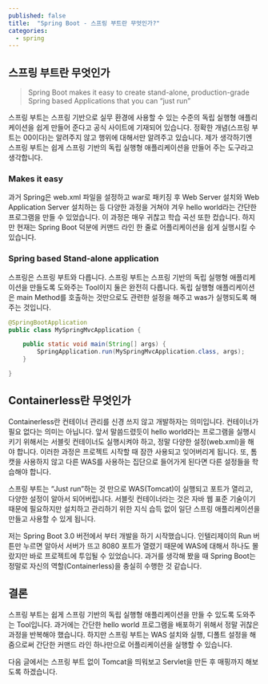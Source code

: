 ```yaml
---
published: false
title:  "Spring Boot - 스프링 부트란 무엇인가?"
categories:
  - spring
---
```


## 스프링 부트란 무엇인가

> Spring Boot makes it easy to create stand-alone, production-grade Spring based Applications that you can “just run”

스프링 부트는 스프링 기반으로 실무 환경에 사용할 수 있는 수준의 독립 실행형 애플리케이션을 쉽게 만들어 준다고 공식 사이트에 기재되어 있습니다. 정확한 개념(스프링 부트는 00이다)는 알려주지 않고 행위에 대해서만 알려주고 있습니다. 제가 생각하기엔 스프링 부트는 쉽게 스프링 기반의 독립 실행형 애플리케이션을 만들어 주는 도구라고 생각합니다.

### Makes it easy

과거 Spring은 web.xml 파일을 설정하고 war로 패키징 후 Web Server 설치와 Web Application Server 설치하는 등 다양한 과정을 거쳐야 겨우 hello world라는 간단한 프로그램을 만들 수 있었습니다. 이 과정은 매우 귀찮고 학습 곡선 또한 컸습니다. 하지만 현재는 Spring Boot 덕분에 커맨드 라인 한 줄로 어플리케이션을 쉽게 실행시킬 수 있습니다.

### Spring based Stand-alone application

스프링은 스프링 부트와 다릅니다. 스프링 부트는 스프링 기반의 독립 실행형 애플리케이션을 만들도록 도와주는 Tool이지 둘은 완전히 다릅니다. 독립 실행형 애플리케이션은 main Method를 호출하는 것만으로도 관련한 설정을 해주고 was가 실행되도록 해주는 것입니다.

```java
@SpringBootApplication
public class MySpringMvcApplication {

	public static void main(String[] args) {
		SpringApplication.run(MySpringMvcApplication.class, args);
	}

}
```

## Containerless란 무엇인가

Containerless란 컨테이너 관리를 신경 쓰지 않고 개발하자는 의미입니다. 컨테이너가 필요 없다는 의미는 아닙니다. 앞서 말씀드렸듯이 hello world라는 프로그램을 실행시키기 위해서는 서블릿 컨테이너도 실행시켜야 하고, 정말 다양한 설정(web.xml)을 해야 합니다. 이러한 과정은 프로젝트 시작할 때 잠깐 사용되고 잊어버리게 됩니다. 또, 톰캣을 사용하지 않고 다른 WAS를 사용하는 집단으로 들어가게 된다면 다른 설정들을 학습해야 합니다.

스프링 부트는 “Just run”하는 것 만으로 WAS(Tomcat)이 실행되고 포트가 열리고, 다양한 설정이 알아서 되어버립니다. 서블릿 컨테이너라는 것은 자바 웹 표준 기술이기 때문에 필요하지만 설치하고 관리하기 위한 지식 습득 없이 일단 스프링 애플리케이션을 만들고 사용할 수 있게 됩니다. 

저는 Spring Boot 3.0 버전에서 부터 개발을 하기 시작했습니다. 인텔리제이의 Run 버튼만 누르면 알아서 서버가 뜨고 8080 포트가 열렸기 때문에 WAS에 대해서 하나도 몰랐지만 바로 프로젝트에 투입될 수 있었습니다. 과거를 생각해 봤을 때 Spring Boot는 정말로 자신의 역할(Containerless)을 충실히 수행한 것 같습니다.

## 결론

스프링 부트는 쉽게 스프링 기반의 독립 실행형 애플리케이션을 만들 수 있도록 도와주는 Tool입니다. 과거에는 간단한 hello world 프로그램을 배포하기 위해서 정말 귀찮은 과정을 반복해야 했습니다. 하지만 스프링 부트는 WAS 설치와 실행, 디폴트 설정을 해 줌으로써 간단한 커맨드 라인 하나만으로 어플리케이션을 실행할 수 있습니다. 

다음 글에서는 스프링 부트 없이 Tomcat을 띄워보고 Servlet을 만든 후 매핑까지 해보도록 하겠습니다.
